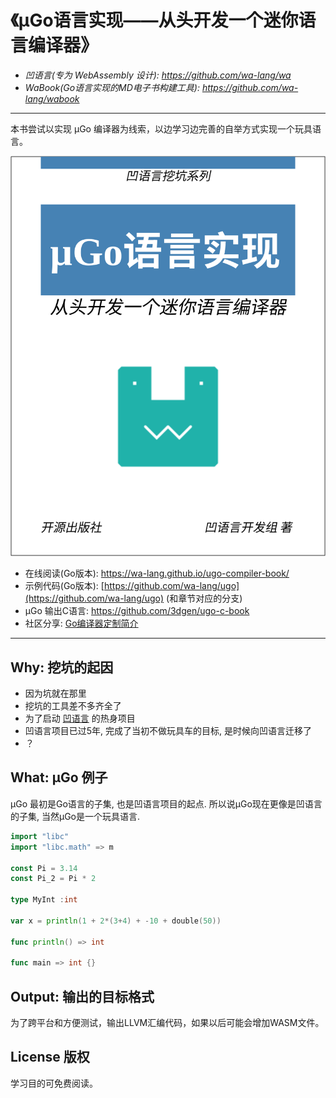 # 《µGo语言实现——从头开发一个迷你语言编译器》

- *凹语言(专为 WebAssembly 设计): https://github.com/wa-lang/wa*
- *WaBook(Go语言实现的MD电子书构建工具): https://github.com/wa-lang/wabook*

----

本书尝试以实现 µGo 编译器为线索，以边学习边完善的自举方式实现一个玩具语言。

![](cover.svg)

- 在线阅读(Go版本): https://wa-lang.github.io/ugo-compiler-book/
- 示例代码(Go版本): [https://github.com/wa-lang/ugo](https://github.com/wa-lang/ugo) (和章节对应的分支)
- µGo 输出C语言: https://github.com/3dgen/ugo-c-book
- 社区分享: [Go编译器定制简介](https://wa-lang.org/ugo-compiler-book/go-compiler-intro.html)

---

## Why: 挖坑的起因

- 因为坑就在那里
- 挖坑的工具差不多齐全了
- 为了启动 [凹语言](https://github.com/wa-lang/wa) 的热身项目
- 凹语言项目已过5年, 完成了当初不做玩具车的目标, 是时候向凹语言迁移了
- ？

## What: µGo 例子

µGo 最初是Go语言的子集, 也是凹语言项目的起点. 所以说µGo现在更像是凹语言的子集, 当然µGo是一个玩具语言.

```go
import "libc"
import "libc.math" => m

const Pi = 3.14
const Pi_2 = Pi * 2

type MyInt :int

var x = println(1 + 2*(3+4) + -10 + double(50))

func println() => int

func main => int {}
```

## Output: 输出的目标格式

为了跨平台和方便测试，输出LLVM汇编代码，如果以后可能会增加WASM文件。

## License 版权

学习目的可免费阅读。
